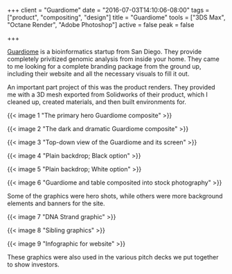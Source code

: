 +++
client = "Guardiome"
date = "2016-07-03T14:10:06-08:00"
tags = ["product", "compositing", "design"]
title = "Guardiome"
tools = ["3DS Max", "Octane Render", "Adobe Photoshop"]
active = false
peak = false

+++

[Guardiome](http://www.guardiome.com) is a bioinformatics startup from San Diego. They provide completely privitized genomic analysis from inside your home. They came to me looking for a complete branding package from the ground up, including their website and all the necessary visuals to fill it out.<!--more-->

An important part project of this was the product renders. They provided me with a 3D mesh exported from Solidworks of their product, which I cleaned up, created materials, and then built environments for.

{{< image 1 "The primary hero Guardiome composite" >}}

{{< image 2 "The dark and dramatic Guardiome composite" >}}

{{< image 3 "Top-down view of the Guardiome and its screen" >}}

{{< image 4 "Plain backdrop; Black option" >}}

{{< image 5 "Plain backdrop; White option" >}}

{{< image 6 "Guardiome and table composited into stock photography" >}}

Some of the graphics were hero shots, while others were more background elements and banners for the site.

{{< image 7 "DNA Strand graphic" >}}

{{< image 8 "Sibling graphics" >}}

{{< image 9 "Infographic for website" >}}

These graphics were also used in the various pitch decks we put together to show investors.
